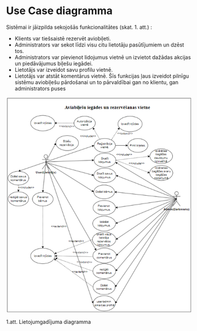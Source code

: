 #  Use Case diagramma

Sistēmai ir jāizpilda sekojošās funkcionalitātes (skat. 1. att.) :
* Klients var tiešsaistē rezervēt aviobiļeti.
* Administrators var sekot līdzi visu citu lietotāju pasūtījumiem un dzēst tos.
* Administrators var pievienot lidojumus vietnē un izvietot dažādas akcijas un piedāvājumus biļešu iegādei.
* Lietotājs var izveidot savu profilu vietnē.
* Lietotājs var atstāt komentārus vietnē. Šīs funkcijas ļaus izveidot pilnīgu sistēmu aviobiļešu pārdošanai un to pārvaldībai gan no klientu, gan administrators puses

![DP41 Deniss Kozlovs use-case-diagramma](https://github.com/rvt-prog-kval-24/DP41-DenissKozlovs-AviabiesuMeklesanasUnRezervesanasVietne/blob/main/documentation/atteli/use_case_diag%20(2).png "DP41 Deniss Kozlovs use-case-diagramma")

1.att. Lietojumgadījuma diagramma
